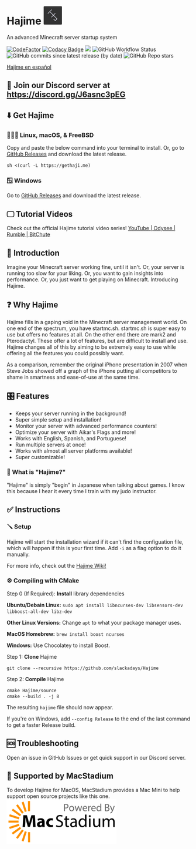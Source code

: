 # Hajime <img src="HJ.png" alt="Hajime logo" width="50"/>

An advanced Minecraft server startup system

[![CodeFactor](https://www.codefactor.io/repository/github/slackadays/hajime/badge)](https://www.codefactor.io/repository/github/slackadays/hajime)
[![Codacy Badge](https://app.codacy.com/project/badge/Grade/18effdc4e4ca4d62ae5d160314f6f200)](https://www.codacy.com/gh/Slackadays/Hajime/dashboard?utm_source=github.com&amp;utm_medium=referral&amp;utm_content=Slackadays/Hajime&amp;utm_campaign=Badge_Grade)
![](https://tokei.rs/b1/github/Slackadays/Hajime?category=lines)
![GitHub Workflow Status](https://img.shields.io/github/workflow/status/Slackadays/Hajime/CI)
![GitHub commits since latest release (by date)](https://img.shields.io/github/commits-since/slackadays/hajime/latest)
![GitHub Repo stars](https://img.shields.io/github/stars/slackadays/hajime?style=social)

[Hajime en español](README_es.md)

## 💬 Join our Discord server at https://discord.gg/J6asnc3pEG


## ⬇️ Get Hajime 
### 🐧🍎😈 Linux, macOS, & FreeBSD
Copy and paste the below command into your terminal to install. Or, go to [GitHub Releases](https://github.com/Slackadays/Hajime/releases/) and download the latest release.
```
sh <(curl -L https://gethaji.me)
```
### 🪟 Windows 
Go to [GitHub Releases](https://github.com/Slackadays/Hajime/releases/) and download the latest release.
## 🖵 Tutorial Videos 
Check out the official Hajime tutorial video series!
[YouTube | ](https://www.youtube.com/channel/UC0DeCW6yXXVr9DJctJVo7wg)
[Odysee | ](https://odysee.com/@TheHajimeProject)
[Rumble | ](https://rumble.com/user/TheHajimeProject)
[BitChute ](https://www.bitchute.com/channel/DyRXhLP4Ghxd/)

## 👋 Introduction 

Imagine your Minecraft server working fine, until it isn't. 
Or, your server is running too slow for your liking. 
Or, you want to gain insights into performance. 
Or, you just want to get playing on Minecraft.
Introducing Hajime.

## ❓ Why Hajime

Hajime fills in a gaping void in the Minecraft server management world. On one end of the spectrum, you have startmc.sh. startmc.sh is super easy to use but offers no features at all. On the other end there are mark2 and Pterodactyl. These offer a lot of features, but are difficult to install and use. Hajime changes all of this by aiming to be extremely easy to use while offering all the features you could possibly want. 

As a comparison, remember the original iPhone presentation in 2007 when Steve Jobs showed off a graph of the iPhone putting all competitors to shame in smartness and ease-of-use at the same time.

## 🎛️ Features 
- Keeps your server running in the background!
- Super simple setup and installation!
- Monitor your server with advanced performance counters!
- Optimize your server with Aikar's Flags and more!
- Works with English, Spanish, and Portuguese!
- Run multiple servers at once!
- Works with almost all server platforms available!
- Super customizable!

### 🙋 What is "Hajime?" 
"Hajime" is simply "begin" in Japanese when talking about games. I know this because I hear it every time I train with my judo instructor.

## ✅ Instructions 

### 🪛 Setup 
Hajime will start the installation wizard if it can't find the configuation file, which will happen if this is your first time. Add `-i` as a flag option to do it manually.

For more info, check out the [Hajime Wiki!](https://github.com/Slackadays/Hajime/wiki)

### ⚙️ Compiling with CMake 
Step 0 (If Required): **Install** library dependencies

**Ubuntu/Debain Linux:** `sudo apt install libncurses-dev libsensors-dev libboost-all-dev libz-dev`

**Other Linux Versions:** Change `apt` to what your package manager uses.

**MacOS Homebrew:** `brew install boost ncurses`

**Windows:** Use Chocolatey to install Boost.

Step 1: **Clone** Hajime
```
git clone --recursive https://github.com/slackadays/Hajime
```
Step 2: **Compile** Hajime
```
cmake Hajime/source
cmake --build . -j 8
```
The resulting `hajime` file should now appear.

If you're on Windows, add `--config Release` to the end of the last command to get a faster Release build.
   
## 🆘 Troubleshooting 
Open an issue in GitHub Issues or get quick support in our Discord server.

## 🍎 Supported by MacStadium 
To develop Hajime for MacOS, MacStadium provides a Mac Mini to help support open source projects like this one.
<img src="MacStadium-developerlogo.png" alt="Hajime logo" width="300px"/>
